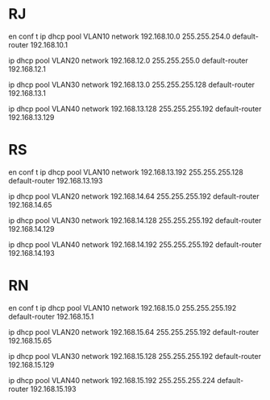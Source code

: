 # RJ
en
conf t
ip dhcp pool VLAN10
network 192.168.10.0 255.255.254.0
default-router 192.168.10.1

ip dhcp pool VLAN20
network 192.168.12.0 255.255.255.0
default-router 192.168.12.1

ip dhcp pool VLAN30
network 192.168.13.0 255.255.255.128
default-router 192.168.13.1

ip dhcp pool VLAN40
network 192.168.13.128 255.255.255.192
default-router 192.168.13.129

# RS
en
conf t
ip dhcp pool VLAN10
network 192.168.13.192 255.255.255.128
default-router 192.168.13.193

ip dhcp pool VLAN20
network 192.168.14.64 255.255.255.192
default-router 192.168.14.65

ip dhcp pool VLAN30
network 192.168.14.128 255.255.255.192
default-router 192.168.14.129

ip dhcp pool VLAN40
network 192.168.14.192 255.255.255.192
default-router 192.168.14.193

# RN
en
conf t
ip dhcp pool VLAN10
network 192.168.15.0 255.255.255.192
default-router 192.168.15.1

ip dhcp pool VLAN20
network 192.168.15.64 255.255.255.192
default-router 192.168.15.65

ip dhcp pool VLAN30
network 192.168.15.128 255.255.255.192
default-router 192.168.15.129

ip dhcp pool VLAN40
network 192.168.15.192 255.255.255.224
default-router 192.168.15.193

